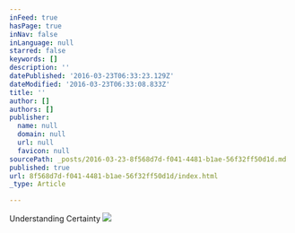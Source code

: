 ```yaml
---
inFeed: true
hasPage: true
inNav: false
inLanguage: null
starred: false
keywords: []
description: ''
datePublished: '2016-03-23T06:33:23.129Z'
dateModified: '2016-03-23T06:33:08.833Z'
title: ''
author: []
authors: []
publisher:
  name: null
  domain: null
  url: null
  favicon: null
sourcePath: _posts/2016-03-23-8f568d7d-f041-4481-b1ae-56f32ff50d1d.md
published: true
url: 8f568d7d-f041-4481-b1ae-56f32ff50d1d/index.html
_type: Article

---
```

Understanding Certainty
![](https://the-grid-user-content.s3-us-west-2.amazonaws.com/825973aa-5dc0-432e-8f56-3f78be33490c.jpg)